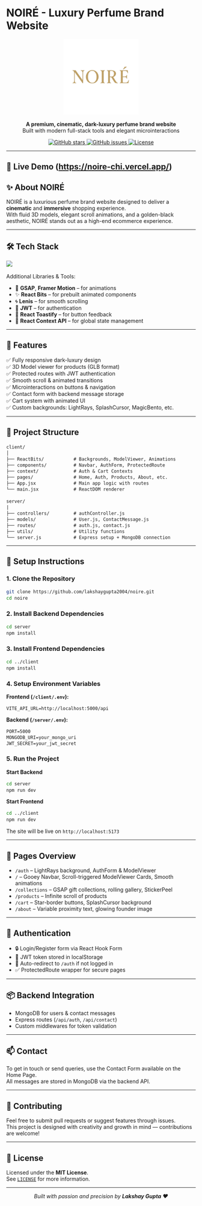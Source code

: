 
# NOIRÉ - Luxury Perfume Brand Website

<p align="center">
  <img src="https://github.com/lakshaygupta2004/noire/blob/main/client/public/assets/Noire.png?raw=true" width="200" alt="NOIRÉ Logo" />
</p>

<p align="center">
  <b>A premium, cinematic, dark-luxury perfume brand website</b><br/>
  Built with modern full-stack tools and elegant microinteractions
</p>

<p align="center">
  <a href="https://github.com/lakshaygupta2004/noire/stargazers">
    <img src="https://img.shields.io/github/stars/lakshaygupta2004/noire?style=social" alt="GitHub stars"/>
  </a>
  <a href="https://github.com/lakshaygupta2004/noire/issues">
    <img src="https://img.shields.io/github/issues/lakshaygupta2004/noire?color=8F6A35" alt="GitHub issues"/>
  </a>
  <a href="https://github.com/lakshaygupta2004/noire/blob/main/LICENSE">
    <img src="https://img.shields.io/github/license/lakshaygupta2004/noire?color=green" alt="License"/>
  </a>
</p>

---

## 🔗 Live Demo (https://noire-chi.vercel.app/)


## ✨ About NOIRÉ

NOIRÉ is a luxurious perfume brand website designed to deliver a **cinematic** and **immersive** shopping experience.  
With fluid 3D models, elegant scroll animations, and a golden-black aesthetic, NOIRÉ stands out as a high-end ecommerce experience.

---

## 🛠️ Tech Stack

<p align="left">
  <img src="https://skillicons.dev/icons?i=react,tailwind,nodejs,express,mongodb,javascript,vite,css,html,git,github" />
</p>

Additional Libraries & Tools:
- 🎥 **GSAP**, **Framer Motion** – for animations
- ✨ **React Bits** – for prebuilt animated components
- 🌀 **Lenis** – for smooth scrolling
- 🔐 **JWT** – for authentication
- 🔄 **React Toastify** – for button feedback
- 🧠 **React Context API** – for global state management

---

## 🚀 Features

✅ Fully responsive dark-luxury design  
✅ 3D Model viewer for products (GLB format)  
✅ Protected routes with JWT authentication  
✅ Smooth scroll & animated transitions  
✅ Microinteractions on buttons & navigation  
✅ Contact form with backend message storage  
✅ Cart system with animated UI  
✅ Custom backgrounds: LightRays, SplashCursor, MagicBento, etc.  

---

## 📁 Project Structure

```
client/
│
├── ReactBits/           # Backgrounds, ModelViewer, Animations
├── components/          # Navbar, AuthForm, ProtectedRoute
├── context/             # Auth & Cart Contexts
├── pages/               # Home, Auth, Products, About, etc.
├── App.jsx              # Main app logic with routes
└── main.jsx             # ReactDOM renderer

server/
|
├── controllers/         # authController.js
├── models/              # User.js, ContactMessage.js
├── routes/              # auth.js, contact.js
├── utils/               # Utility functions
└── server.js            # Express setup + MongoDB connection
```

---

## 🔧 Setup Instructions

### 1. Clone the Repository
```bash
git clone https://github.com/lakshaygupta2004/noire.git
cd noire
```

### 2. Install Backend Dependencies
```bash
cd server
npm install
```

### 3. Install Frontend Dependencies
```bash
cd ../client
npm install
```

### 4. Setup Environment Variables

**Frontend (`/client/.env`):**
```
VITE_API_URL=http://localhost:5000/api
```

**Backend (`/server/.env`):**
```
PORT=5000
MONGODB_URI=your_mongo_uri
JWT_SECRET=your_jwt_secret
```

### 5. Run the Project

**Start Backend**
```bash
cd server
npm run dev
```

**Start Frontend**
```bash
cd ../client
npm run dev
```

The site will be live on `http://localhost:5173`

---

## 🧪 Pages Overview

- `/auth` – LightRays background, AuthForm & ModelViewer  
- `/` – Gooey Navbar, Scroll-triggered ModelViewer Cards, Smooth animations  
- `/collections` – GSAP gift collections, rolling gallery, StickerPeel  
- `/products` – Infinite scroll of products  
- `/cart` – Star-border buttons, SplashCursor background  
- `/about` – Variable proximity text, glowing founder image  

---

## 🔐 Authentication

- 🔒 Login/Register form via React Hook Form
- 🪪 JWT token stored in localStorage
- 🔁 Auto-redirect to `/auth` if not logged in
- ✅ ProtectedRoute wrapper for secure pages

---

## 📦 Backend Integration

- MongoDB for users & contact messages  
- Express routes (`/api/auth`, `/api/contact`)  
- Custom middlewares for token validation  

---

## 📫 Contact

To get in touch or send queries, use the Contact Form available on the Home Page.  
All messages are stored in MongoDB via the backend API.

---

## 🧠 Contributing

Feel free to submit pull requests or suggest features through issues.  
This project is designed with creativity and growth in mind — contributions are welcome!

---

## 📜 License

Licensed under the **MIT License**.  
See [`LICENSE`](https://github.com/lakshaygupta2004/noire/blob/main/LICENSE) for more information.

---

<p align="center"><i>Built with passion and precision by <b>Lakshay Gupta</b> ❤️</i></p>

